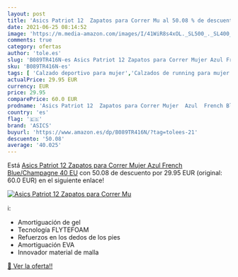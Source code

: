 ```yaml
---
layout: post
title: 'Asics Patriot 12  Zapatos para Correr Mu al 50.08 % de descuento'
date: 2021-06-25 08:14:52
image: 'https://m.media-amazon.com/images/I/41WiR8s4xOL._SL500_._SL400_.jpg'
comments: true
category: ofertas
author: 'tole.es'
slug: 'B089TR416N-es Asics Patriot 12 Zapatos para Correr Mujer Azul French...'
sku: 'B089TR416N-es'
tags: [ 'Calzado deportivo para mujer','Calzados de running para mujer','Calzados para correr en asfalto para mujer','Zapatillas y calzado deportivo para mujer','Zapatos','Zapatos para mujer','Zapatos y complementos','asics','zapatos', ]
actualPrice: 29.95 EUR
currency: EUR
price: 29.95
comparePrice: 60.0 EUR
prodname: 'Asics Patriot 12  Zapatos para Correr Mujer  Azul  French Blue/Champagne   40 EU'
country: 'es'
flag: '🇪🇸'
brand: 'ASICS'
buyurl: 'https://www.amazon.es/dp/B089TR416N/?tag=tolees-21'
descuento: '50.08'
average: '40.025'
---
```


Está [Asics Patriot 12  Zapatos para Correr Mujer  Azul  French Blue/Champagne   40 EU](https://www.amazon.es/dp/B089TR416N/?tag=tolees-21) con 50.08 de descuento por 29.95 EUR (original: 60.0 EUR) en el siguiente enlace!

[![Asics Patriot 12  Zapatos para Correr Mu](https://m.media-amazon.com/images/I/41WiR8s4xOL._SL500_._SL400_.jpg)](https://www.amazon.es/dp/B089TR416N/?tag=tolees-21)

ℹ️:

- Amortiguación de gel
- Tecnología FLYTEFOAM
- Refuerzos en los dedos de los pies
- Amortiguación EVA
- Innovador material de malla

[🛒 Ver la oferta!!](https://www.amazon.es/dp/B089TR416N/?tag=tolees-21)

